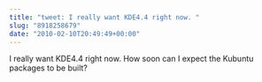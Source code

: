 ```yaml
---
title: "tweet: I really want KDE4.4 right now. "
slug: "8918258679"
date: "2010-02-10T20:49:49+00:00"
---
```

I really want KDE4.4 right now. How soon can I expect the Kubuntu packages to be built?